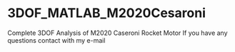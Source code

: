 # 3DOF_MATLAB_M2020Cesaroni
Complete 3DOF Analysis of M2020 Caseroni Rocket Motor
If you have any questions contact with my e-mail
